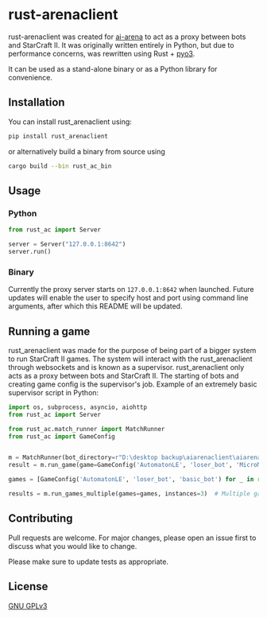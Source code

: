 # rust-arenaclient

rust-arenaclient was created for [ai-arena](https://ai-arena.net/) to act as a proxy between 
bots and StarCraft II. It was originally written entirely in Python, 
but due to performance concerns, was rewritten using Rust + [pyo3](https://github.com/pyo3/pyo3).

It can be used as a stand-alone binary or as a Python library for convenience.

## Installation
You can install rust_arenaclient using:

```bash
pip install rust_arenaclient
```
or alternatively build a binary from source using 
```bash
cargo build --bin rust_ac_bin
```
## Usage

### Python
```python
from rust_ac import Server

server = Server("127.0.0.1:8642")
server.run()
```
### Binary
Currently the proxy server starts on `127.0.0.1:8642` when launched. Future updates will enable the user to specify 
host and port using command line arguments, after which this README will be updated.

## Running a game
rust_arenaclient was made for the purpose of being part of a bigger system
 to run StarCraft II
games. The system will interact with the rust_arenaclient through websockets and is known
 as a supervisor. rust_arenaclient only acts as a proxy between bots and StarCraft II. 
 The starting of bots and creating game config 
is the supervisor's job. Example of an extremely basic supervisor script in Python:
```python
import os, subprocess, asyncio, aiohttp
from rust_ac import Server

from rust_ac.match_runner import MatchRunner
from rust_ac import GameConfig


m = MatchRunner(bot_directory=r"D:\desktop backup\aiarenaclient\aiarena-client\aiarena-test-bots")
result = m.run_game(game=GameConfig('AutomatonLE', 'loser_bot', 'MicroMachine'))  # One game

games = [GameConfig('AutomatonLE', 'loser_bot', 'basic_bot') for _ in range(20)]

results = m.run_games_multiple(games=games, instances=3)  # Multiple games - Run 3 games at a time
```

## Contributing
Pull requests are welcome. For major changes, please open an issue first to discuss what you would like to change.

Please make sure to update tests as appropriate.

## License
[GNU GPLv3](https://choosealicense.com/licenses/gpl-3.0/)